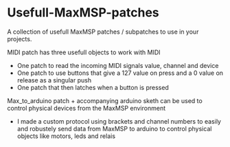 # Usefull-MaxMSP-patches
A collection of usefull MaxMSP patches / subpatches to use in your projects. 

MIDI patch has three usefull objects to work with MIDI
- One patch to read the incoming MIDI signals value, channel and device
- One patch to use buttons that give a 127 value on press and a 0 value on release as a singular push
- One patch that then latches when a button is pressed

Max_to_arduino patch + accompanying arduino sketh can be used to control physical devices from the MaxMSP environment
- I made a custom protocol using brackets and channel numbers to easily and robustely send data from MaxMSP to arduino to control physical objects like motors, leds and relais

